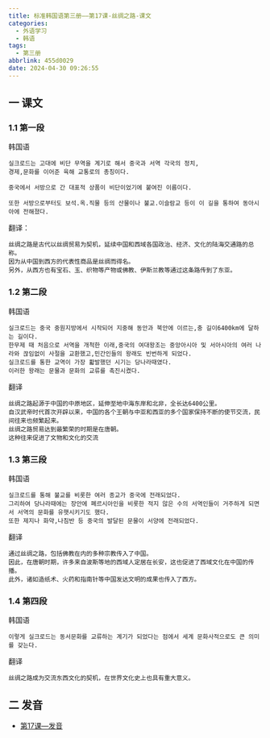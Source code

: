 ```yaml
---
title: 标准韩国语第三册——第17课-丝绸之路-课文
categories:
  - 外语学习
  - 韩语
tags:
  - 第三册
abbrlink: 455d0029
date: 2024-04-30 09:26:55
---
```

## 一 课文

### 1.1 第一段

韩国语

```
실크로드는 고대에 비단 무역을 계기로 해서 중국과 서역 각국의 정치,
경제,문화를 이어준 육해 교통로의 총칭이다.

중국에서 서방으로 간 대표적 상품이 비단이었기에 붙여진 이름이다.

또한 서방으로부터도 보석.옥.직물 등의 산물이나 불교.이슬람교 등이 이 길을 통하여 동아시아에 전해졌다.
```

<!--more-->

翻译：

```
丝绸之路是古代以丝绸贸易为契机，延续中国和西域各国政治、经济、文化的陆海交通路的总称。
因为从中国到西方的代表性商品是丝绸而得名。
另外，从西方也有宝石、玉、织物等产物或佛教、伊斯兰教等通过这条路传到了东亚。
```

### 1.2 第二段

韩国语

```
실크로드는 중국 중원지방에서 시작되어 지중해 동안과 북안에 이르는,충 길이6400km에 달하는 길이다.
한무제 때 처음으로 서역을 개척한 이래,중국의 여대왕조는 중앙아시아 및 서아시아의 여러 나라와 끊임없이 사절을 교환했고,민간인들의 왕래도 빈번하게 되었다.
실크로드를 통한 교역이 가장 홟발했던 시기는 당나라때였다.
이러한 왕래는 문물과 문화의 교류를 촉진시켰다.
```

翻译

```
丝绸之路起源于中国的中原地区，延伸至地中海东岸和北非，全长达6400公里。
自汉武帝时代首次开辟以来，中国的各个王朝与中亚和西亚的多个国家保持不断的使节交流，民间往来也频繁起来。
丝绸之路贸易达到最繁荣的时期是在唐朝。
这种往来促进了文物和文化的交流
```

### 1.3 第三段

韩国语

```
실크로드를 통해 불교를 비롯한 여러 종교가 중국에 전래되었다.
그리하여 당나라때에는 장안에 폐르시아인을 비롯한 적지 않은 수의 서역인들이 거주하게 되면서 서역의 문화를 유햇시키기도 했다.
또한 제지나 화약,나침반 등 중국의 발달된 문물이 서양에 전래되었다.
```

翻译

```
通过丝绸之路，包括佛教在内的多种宗教传入了中国。
因此，在唐朝时期，许多来自波斯等地的西域人定居在长安，这也促进了西域文化在中国的传播。
此外，诸如造纸术、火药和指南针等中国发达文明的成果也传入了西方。
```

### 1.4 第四段

韩国语

```
이렇게 실크로드는 동서문화를 교류하는 계기가 되었다는 점에서 세계 문화사적으로도 큰 의미를 갖는다.
```

翻译

```
丝绸之路成为交流东西文化的契机，在世界文化史上也具有重大意义。
```

## 二 发音

* [第17课—发音][1]


[1]:https://biz.cli.im/Pcview?name=https%3A%2F%2Fbiz.cli.im%2Ftest%2FAY388531%3Fcoding%3DJdntVY%26qrurl%3Dhttp%253A%252F%252Fqr31.cn%252FJdntVY%26gtype%3D2&time=1
